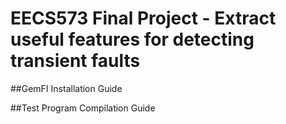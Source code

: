 # EECS573 Final Project - Extract useful features for detecting transient faults

##GemFI Installation Guide


##Test Program Compilation Guide
